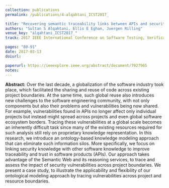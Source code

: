 ```yaml
---
collection: publications
permalink: /publications/4-alqahtani_ICST2017_

title: "Recovering semantic traceability links between APIs and security vulnerabilities: An ontological modeling approach"
authors: "Sultan S Alqahtani, Ellis E Eghan, Juergen Rilling"
venue_key: "alqahtani_ICST2017_"
track: 2017 IEEE International Conference on Software Testing, Verification and Validation (ICST)

pages: "80-91"
date: 2017-03-13
doiurl: 

paperurl: https://ieeexplore.ieee.org/abstract/document/7927965
notes:
---
```


**Abstract:** Over the last decade, a globalization of the software industry took place, which facilitated the sharing and reuse of code across existing project boundaries. At the same time, such global reuse also introduces new challenges to the software engineering community, with not only components but also their problems and vulnerabilities being now shared. For example, vulnerabilities found in APIs no longer affect only individual projects but instead might spread across projects and even global software ecosystem borders. Tracing these vulnerabilities at a global scale becomes an inherently difficult task since many of the existing resources required for such analysis still rely on proprietary knowledge representation. In this research, we introduce an ontology-based knowledge modeling approach that can eliminate such information silos. More specifically, we focus on linking security knowledge with other software knowledge to improve traceability and trust in software products (APIs). Our approach takes advantage of the Semantic Web and its reasoning services, to trace and assess the impact of security vulnerabilities across project boundaries. We present a case study, to illustrate the applicability and flexibility of our ontological modeling approach by tracing vulnerabilities across project and resource boundaries.